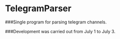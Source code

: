 # TelegramParser

###Single program for parsing telegram channels.

###Development was carried out from July 1 to July 3.
